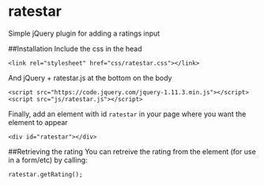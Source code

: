 # ratestar
Simple jQuery plugin for adding a ratings input

##Installation
Include the css in the head
```
<link rel="stylesheet" href="css/ratestar.css"></link>
```

And jQuery + ratestar.js at the bottom on the body
```
<script src="https://code.jquery.com/jquery-1.11.3.min.js"></script>
<script src="js/ratestar.js"></script>
```

Finally, add an element with id `ratestar` in your page where you want the element to appear
```
<div id="ratestar"></div>
```

##Retrieving the rating
You can retreive the rating from the element (for use in a form/etc) by calling:
```
ratestar.getRating();
```
